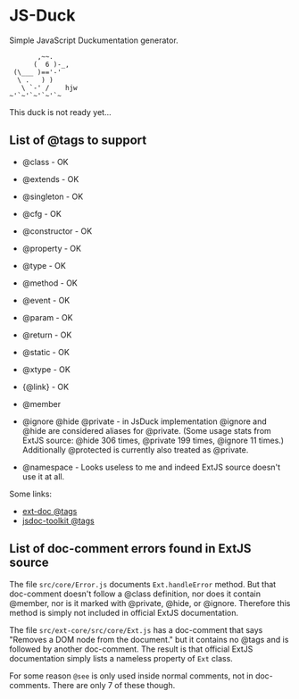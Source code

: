 JS-Duck
=======

Simple JavaScript Duckumentation generator.

           ,~~.
          (  6 )-_,
     (\___ )=='-'
      \ .   ) )
       \ `-' /    hjw
    ~'`~'`~'`~'`~

This duck is not ready yet...


List of @tags to support
------------------------

* @class - OK
* @extends - OK
* @singleton - OK
* @cfg - OK
* @constructor - OK
* @property - OK
* @type - OK
* @method - OK
* @event - OK
* @param - OK
* @return - OK
* @static - OK
* @xtype - OK
* {@link} - OK

* @member

* @ignore @hide @private - in JsDuck implementation @ignore and @hide
  are considered aliases for @private.  (Some usage stats from ExtJS
  source: @hide 306 times, @private 199 times, @ignore 11 times.)
  Additionally @protected is currently also treated as @private.

* @namespace - Looks useless to me and indeed ExtJS source doesn't use
  it at all.

Some links:

* [ext-doc @tags](http://code.google.com/p/ext-doc/wiki/TagSpecification)
* [jsdoc-toolkit @tags](http://code.google.com/p/jsdoc-toolkit/wiki/TagReference)


List of doc-comment errors found in ExtJS source
------------------------------------------------

The file `src/core/Error.js` documents `Ext.handleError` method. But
that doc-comment doesn't follow a @class definition, nor does it
contain @member, nor is it marked with @private, @hide, or @ignore.
Therefore this method is simply not included in official ExtJS
documentation.

The file `src/ext-core/src/core/Ext.js` has a doc-comment that says
"Removes a DOM node from the document." but it contains no @tags and
is followed by another doc-comment.  The result is that official ExtJS
documentation simply lists a nameless property of `Ext` class.

For some reason `@see` is only used inside normal comments, not in
doc-comments.  There are only 7 of these though.

